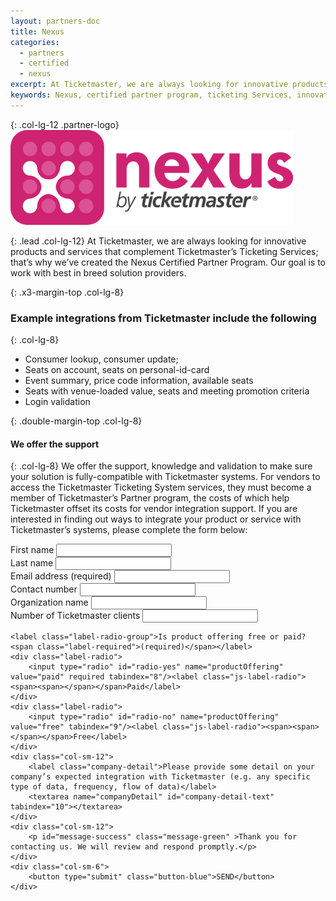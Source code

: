 ```yaml
---
layout: partners-doc
title: Nexus
categories:
  - partners
  - certified
  - nexus
excerpt: At Ticketmaster, we are always looking for innovative products and services that complement Ticketmaster’s Ticketing Services; that’s why we’ve created the Nexus Certified Partner Program.
keywords: Nexus, certified partner program, ticketing Services, innovative products, 
---
```


{: .col-lg-12 .partner-logo}
![Nexus](/assets/img/partners/logos/nexus-logo@2x.png)

{: .lead .col-lg-12}
At Ticketmaster, we are always looking for innovative products and services that complement Ticketmaster’s Ticketing Services; that’s why we’ve created the Nexus Certified Partner Program.  Our goal is to work with best in breed solution providers.  


{: .x3-margin-top .col-lg-8}
### Example integrations from Ticketmaster include the following


{: .col-lg-8}     
* Consumer lookup, consumer update;
* Seats on account, seats on personal-id-card
* Event summary, price code information, available seats
* Seats with venue-loaded value, seats and meeting promotion criteria
* Login validation


{: .double-margin-top .col-lg-8}
#### We offer the support


{: .col-lg-8}
We offer the support, knowledge and validation to make sure your solution is fully-compatible with Ticketmaster systems.  For vendors to access the Ticketmaster Ticketing System services, they must become a member of Ticketmaster’s Partner program, the costs of which help Ticketmaster offset its costs for vendor integration support.  If you are interested in finding out ways to integrate your product or service with Ticketmaster’s systems, please complete the form below: 

<div class="col-sm-12 col-lg-8 nexus-form-wrapper">
<form accept-charset="UTF-8" action="#" method="POST" class="js_nexus_form">    
    <div class="col-sm-6">
        <label for="name-nexus">First name</label>
        <input type="text" id="first-name" name="firstName" maxlength="255" placeholder="" tabindex="1">
    </div>
    <div class="col-sm-6">
        <label for="last-name-nexus">Last name</label>
        <input type="text" id="last-name-nexus" name="lastName" maxlength="255" placeholder="" tabindex="2">
    </div>
    <div class="col-sm-6">
        <label for="email">Email address <span class="label-required">(required)</span></label>
        <input type="email" id="email-nexus" name="email" required pattern="[A-Za-z0-9._%+-]+@[A-Za-z0-9.-]+\.[A-Za-z]{2,3}$" title="Use the following format '-@-.--' " tabindex="3">
    </div>
    <div class="col-sm-6">
        <label for="phone">Contact number</label>
        <input type="tel" id="phone-nexus" name="phone" tabindex="4">
    </div>
    <div class="col-sm-6">
        <label for="organization">Organization name</label>
        <input type="text" id="organization-nexus" name="organization" placeholder="" tabindex="5">
    </div>
    <div class="col-sm-6">
    <label >Number of Ticketmaster clients</label>
    <input type="number-nexus" min="0" name="ticketsNumber" pattern="[0-9]*" inputmode="numeric" title="This field may only contain alpha-numeric characters" tabindex="6">
    </div>    
    
    <label class="label-radio-group">Is product offering free or paid? <span class="label-required">(required)</span></label>
    <div class="label-radio">
        <input type="radio" id="radio-yes" name="productOffering"  value="paid" required tabindex="8"/><label class="js-label-radio"><span><span></span></span>Paid</label>
    </div>
    <div class="label-radio">
        <input type="radio" id="radio-no" name="productOffering" value="free" tabindex="9"/><label class="js-label-radio"><span><span></span></span>Free</label>
    </div>    
    <div class="col-sm-12">
        <label class="company-detail">Please provide some detail on your company’s expected integration with Ticketmaster (e.g. any specific type of data, frequency, flow of data)</label>
        <textarea name="companyDetail" id="company-detail-text" tabindex="10"></textarea>
    </div>
    <div class="col-sm-12">
        <p id="message-success" class="message-green" >Thank you for contacting us. We will review and respond promptly.</p>
    </div>
    <div class="col-sm-6">
        <button type="submit" class="button-blue">SEND</button>
    </div>
</form>
</div>
<script type="text/javascript">   
    var $nexusForm = $('.js_nexus_form');
    $nexusForm.submit(function(e){
        e.preventDefault();
        $.ajax({
          dataType: 'jsonp',
          url: "https://getsimpleform.com/messages/ajax?form_api_token=41f4cf3970c05bb985abec394b1e3c0b",
          data: $nexusForm.serialize() 
        }).done(function() {
          //callback which can be used to show a thank you message
          //and reset the form
          showMsgSuccess('#message-success', 4000);
        });
        return false; //to stop the form from submitting
    }); 
    function showMsgSuccess(id, delay){
        $(id).slideDown(400).delay( delay ).slideUp(200);
    }
</script>


